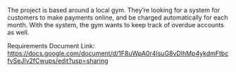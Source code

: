 The project is based around a local gym. They’re looking for a system for customers to
make payments online, and be charged automatically for each month. With the system,
the gym wants to keep track of overdue accounts as well.

Requirements Document Link: 
https://docs.google.com/document/d/1F8uWpA0r4IsuG8vDIhMp4ykdmFtbcfvSeJlv2fCwups/edit?usp=sharing
